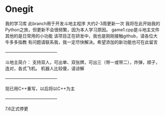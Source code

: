 # Onegit
我的学习库
此branch用于开发斗地主程序
大约2-3周更新一次
我将在此开始我的Python之旅，但更新不会很频繁，因为本人学习原因。
game1.cpp是斗地主文件
其他的是日常用的小功能
该项目正在研发中，我也是刚刚接触github，请各位大牛多多指教
有问题请联系我，我一定尽快解决。希望添加的新功能也可在此留言

————————————

斗地主简介：
支持双人，可出单、双张牌，可出三（带一或带二），炸弹，顺子，连对，各式飞机。
机器人比较傻，请谅解

————————————

现已用C++重写，以后将以C++为主

————————————

7.6正式停更

